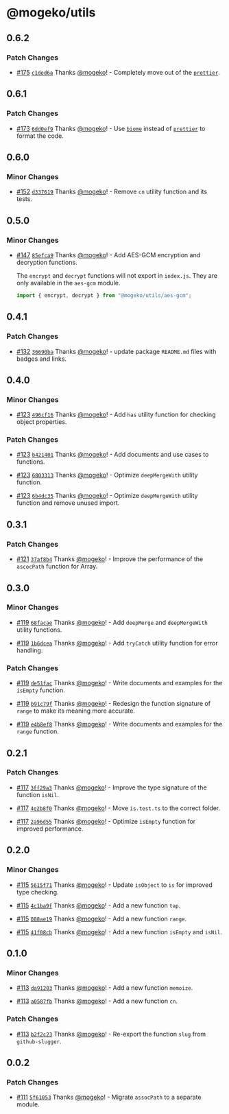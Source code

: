 # @mogeko/utils

## 0.6.2

### Patch Changes

- [#175](https://github.com/mogeko/mogeko/pull/175) [`c1ded6a`](https://github.com/mogeko/mogeko/commit/c1ded6a0a032b308c651699e7f9167a13eb8e90e) Thanks [@mogeko](https://github.com/mogeko)! - Completely move out of the [`prettier`](https://prettier.io).

## 0.6.1

### Patch Changes

- [#173](https://github.com/mogeko/mogeko/pull/173) [`6dd0ef9`](https://github.com/mogeko/mogeko/commit/6dd0ef90c26e9e7584f9d13d0752e4665d5eeda7) Thanks [@mogeko](https://github.com/mogeko)! - Use [`biome`](https://biomejs.dev) instead of [`prettier`](https://prettier.io) to format the code.

## 0.6.0

### Minor Changes

- [#152](https://github.com/mogeko/mogeko/pull/152) [`d337619`](https://github.com/mogeko/mogeko/commit/d337619b163fd68a1e14a378319d02f823507867) Thanks [@mogeko](https://github.com/mogeko)! - Remove `cn` utility function and its tests.

## 0.5.0

### Minor Changes

- [#147](https://github.com/mogeko/mogeko/pull/147) [`85efca9`](https://github.com/mogeko/mogeko/commit/85efca9e27957cdfd1b002097b0d628f7363de99) Thanks [@mogeko](https://github.com/mogeko)! - Add AES-GCM encryption and decryption functions.

  The `encrypt` and `decrypt` functions will not export in `index.js`. They are only available in the `aes-gcm` module.

  ```typescript
  import { encrypt, decrypt } from "@mogeko/utils/aes-gcm";
  ```

## 0.4.1

### Patch Changes

- [#132](https://github.com/mogeko/mogeko/pull/132) [`36690ba`](https://github.com/mogeko/mogeko/commit/36690bae69cb9f2054dac6a7217a18dd303f7cc2) Thanks [@mogeko](https://github.com/mogeko)! - update package `README.md` files with badges and links.

## 0.4.0

### Minor Changes

- [#123](https://github.com/mogeko/mogeko/pull/123) [`496cf16`](https://github.com/mogeko/mogeko/commit/496cf166ed6dab049311b9f325e82ab2509725c0) Thanks [@mogeko](https://github.com/mogeko)! - Add `has` utility function for checking object properties.

### Patch Changes

- [#123](https://github.com/mogeko/mogeko/pull/123) [`b421401`](https://github.com/mogeko/mogeko/commit/b421401d5035e32fb249cf279e79d9ffee54e3d7) Thanks [@mogeko](https://github.com/mogeko)! - Add documents and use cases to functions.

- [#123](https://github.com/mogeko/mogeko/pull/123) [`6803313`](https://github.com/mogeko/mogeko/commit/68033137f3947c1b4c73733abf5868e47df98211) Thanks [@mogeko](https://github.com/mogeko)! - Optimize `deepMergeWith` utility function.

- [#123](https://github.com/mogeko/mogeko/pull/123) [`6b4dc35`](https://github.com/mogeko/mogeko/commit/6b4dc351b029cfc340d4c70682cbd09178ded7b1) Thanks [@mogeko](https://github.com/mogeko)! - Optimize `deepMergeWith` utility function and remove unused import.

## 0.3.1

### Patch Changes

- [#121](https://github.com/mogeko/mogeko/pull/121) [`37af8b4`](https://github.com/mogeko/mogeko/commit/37af8b4eec9ea28e5624ca241424263c6a4f4e6a) Thanks [@mogeko](https://github.com/mogeko)! - Improve the performance of the `ascocPath` function for Array.

## 0.3.0

### Minor Changes

- [#119](https://github.com/mogeko/mogeko/pull/119) [`68facae`](https://github.com/mogeko/mogeko/commit/68facae494239a29a1410236a764c6e8fddccb16) Thanks [@mogeko](https://github.com/mogeko)! - Add `deepMerge` and `deepMergeWith` utility functions.

- [#119](https://github.com/mogeko/mogeko/pull/119) [`1b6dcea`](https://github.com/mogeko/mogeko/commit/1b6dceaeda531ae92c3c5200cdbb60044ba8dbda) Thanks [@mogeko](https://github.com/mogeko)! - Add `tryCatch` utility function for error handling.

### Patch Changes

- [#119](https://github.com/mogeko/mogeko/pull/119) [`de51fac`](https://github.com/mogeko/mogeko/commit/de51fac1fe35581b235f2ccf077ee59ec34fcf24) Thanks [@mogeko](https://github.com/mogeko)! - Write documents and examples for the `isEmpty` function.

- [#119](https://github.com/mogeko/mogeko/pull/119) [`b91c79f`](https://github.com/mogeko/mogeko/commit/b91c79f375abe0e5c1dcd71bd2be7a2c6585918c) Thanks [@mogeko](https://github.com/mogeko)! - Redesign the function signature of `range` to make its meaning more accurate.

- [#119](https://github.com/mogeko/mogeko/pull/119) [`e4b8ef8`](https://github.com/mogeko/mogeko/commit/e4b8ef8ec1861f68ca766c6343796005f111ebc6) Thanks [@mogeko](https://github.com/mogeko)! - Write documents and examples for the `range` function.

## 0.2.1

### Patch Changes

- [#117](https://github.com/mogeko/mogeko/pull/117) [`3ff29a3`](https://github.com/mogeko/mogeko/commit/3ff29a381b5c2c4050ba5b8cacdbef7a41ec02a2) Thanks [@mogeko](https://github.com/mogeko)! - Improve the type signature of the function `isNil`.

- [#117](https://github.com/mogeko/mogeko/pull/117) [`4e2b8f0`](https://github.com/mogeko/mogeko/commit/4e2b8f038ffe32e0858750ec2459756690f7e13e) Thanks [@mogeko](https://github.com/mogeko)! - Move `is.test.ts` to the correct folder.

- [#117](https://github.com/mogeko/mogeko/pull/117) [`2a96d55`](https://github.com/mogeko/mogeko/commit/2a96d55e010c5bd9239af369a8e1b31179476104) Thanks [@mogeko](https://github.com/mogeko)! - Optimize `isEmpty` function for improved performance.

## 0.2.0

### Minor Changes

- [#115](https://github.com/mogeko/mogeko/pull/115) [`5615f71`](https://github.com/mogeko/mogeko/commit/5615f71f4886068b5720c5d2ed4ddc7b9add7f9d) Thanks [@mogeko](https://github.com/mogeko)! - Update `isObject` to `is` for improved type checking.

- [#115](https://github.com/mogeko/mogeko/pull/115) [`4c1ba9f`](https://github.com/mogeko/mogeko/commit/4c1ba9f5b0325f9071ad5d978be65c5399632eae) Thanks [@mogeko](https://github.com/mogeko)! - Add a new function `tap`.

- [#115](https://github.com/mogeko/mogeko/pull/115) [`088ae19`](https://github.com/mogeko/mogeko/commit/088ae19dbc91d0f90ef4e16f423cf34c40011b2c) Thanks [@mogeko](https://github.com/mogeko)! - Add a new function `range`.

- [#115](https://github.com/mogeko/mogeko/pull/115) [`41f08cb`](https://github.com/mogeko/mogeko/commit/41f08cb392a0014023df5911bfabe843a9604f78) Thanks [@mogeko](https://github.com/mogeko)! - Add a new function `isEmpty` and `isNil`.

## 0.1.0

### Minor Changes

- [#113](https://github.com/mogeko/mogeko/pull/113) [`da91203`](https://github.com/mogeko/mogeko/commit/da912038857daffebce42611b74783623a9013ba) Thanks [@mogeko](https://github.com/mogeko)! - Add a new function `memoize`.

- [#113](https://github.com/mogeko/mogeko/pull/113) [`a0587fb`](https://github.com/mogeko/mogeko/commit/a0587fb8552cf21426ce1d7588dca332e85e8165) Thanks [@mogeko](https://github.com/mogeko)! - Add a new function `cn`.

### Patch Changes

- [#113](https://github.com/mogeko/mogeko/pull/113) [`b2f2c23`](https://github.com/mogeko/mogeko/commit/b2f2c2302d4dffc0aa7d2558282015d8f56f4373) Thanks [@mogeko](https://github.com/mogeko)! - Re-export the function `slug` from `github-slugger`.

## 0.0.2

### Patch Changes

- [#111](https://github.com/mogeko/mogeko/pull/111) [`5f61053`](https://github.com/mogeko/mogeko/commit/5f610536e25386f4ec8257f94186032f6cebf08f) Thanks [@mogeko](https://github.com/mogeko)! - Migrate `assocPath` to a separate module.
